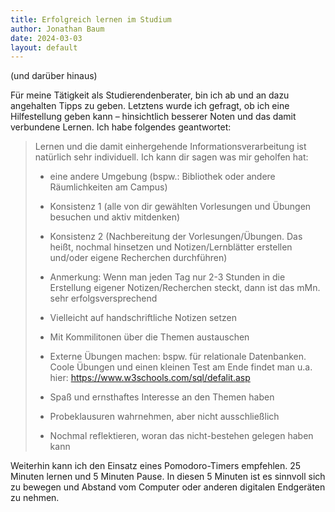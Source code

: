 ```yaml
---
title: Erfolgreich lernen im Studium
author: Jonathan Baum
date: 2024-03-03
layout: default
---
```


(und darüber hinaus)


Für meine Tätigkeit als Studierendenberater, bin ich ab und an dazu angehalten Tipps zu geben. Letztens wurde ich gefragt, ob ich eine Hilfestellung geben kann – hinsichtlich besserer Noten und das damit verbundene Lernen. Ich habe folgendes geantwortet:

> Lernen und die damit einhergehende Informationsverarbeitung ist natürlich sehr individuell. Ich kann dir sagen was mir geholfen hat:
> 
> *   eine andere Umgebung (bspw.: Bibliothek oder andere Räumlichkeiten am Campus)
> *   Konsistenz 1 (alle von dir gewählten Vorlesungen und Übungen besuchen und aktiv mitdenken)
> *   Konsistenz 2 (Nachbereitung der Vorlesungen/Übungen. Das heißt, nochmal hinsetzen und Notizen/Lernblätter erstellen und/oder eigene Recherchen durchführen)
> 
> *   Anmerkung: Wenn man jeden Tag nur 2-3 Stunden in die Erstellung eigener Notizen/Recherchen steckt, dann ist das mMn. sehr erfolgsversprechend
> *   Vielleicht auf handschriftliche Notizen setzen
> 
> *   Mit Kommilitonen über die Themen austauschen
> *   Externe Übungen machen: bspw. für relationale Datenbanken. Coole Übungen und einen kleinen Test am Ende findet man u.a. hier: https://www.w3schools.com/sql/defalit.asp
> *   Spaß und ernsthaftes Interesse an den Themen haben
> *   Probeklausuren wahrnehmen, aber nicht ausschließlich
> *   Nochmal reflektieren, woran das nicht-bestehen gelegen haben kann

Weiterhin kann ich den Einsatz eines Pomodoro-Timers empfehlen. 25 Minuten lernen und 5 Minuten Pause. In diesen 5 Minuten ist es sinnvoll sich zu bewegen und Abstand vom Computer oder anderen digitalen Endgeräten zu nehmen.

